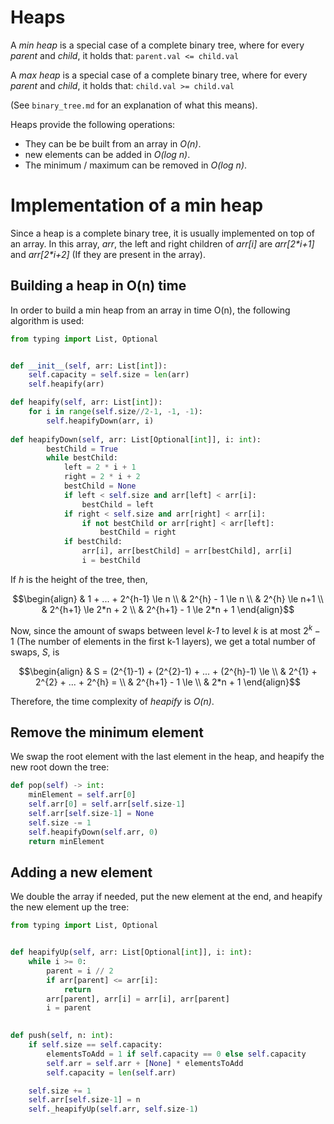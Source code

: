 # Heaps

A *min heap* is a special case of a complete binary tree, where for every *parent* and *child*, it holds that:
`parent.val <= child.val`

A *max heap* is a special case of a complete binary tree, where for every *parent* and *child*, it holds that:
`child.val >= child.val`

(See `binary_tree.md` for an explanation of what this means).

Heaps provide the following operations:
- They can be be built from an array in *O(n)*.
- new elements can be added in *O(log n)*.
- The minimum / maximum can be removed in *O(log n)*.


# Implementation of a min heap
Since a heap is a complete binary tree, it is usually implemented on top of an array.
In this array, *arr*, the left and right children of _arr[i]_ are _arr[2*i+1]_ and _arr[2*i+2]_ (If they are present in the array).

## Building a heap in O(n) time
In order to build a min heap from an array in time O(n), the following algorithm is used:
```python
from typing import List, Optional


def __init__(self, arr: List[int]):
    self.capacity = self.size = len(arr)
    self.heapify(arr)

def heapify(self, arr: List[int]):
    for i in range(self.size//2-1, -1, -1):
        self.heapifyDown(arr, i)
        
def heapifyDown(self, arr: List[Optional[int]], i: int):
        bestChild = True
        while bestChild:
            left = 2 * i + 1
            right = 2 * i + 2
            bestChild = None
            if left < self.size and arr[left] < arr[i]:
                bestChild = left
            if right < self.size and arr[right] < arr[i]:
                if not bestChild or arr[right] < arr[left]:
                    bestChild = right
            if bestChild:
                arr[i], arr[bestChild] = arr[bestChild], arr[i]
                i = bestChild
```

If *h* is the height of the tree, then,
```math
\begin{align}
    & 1 + ... + 2^{h-1} \le n \\
    & 2^{h} - 1 \le n \\
    & 2^{h} \le n+1 \\
    & 2^{h+1} \le 2*n + 2 \\
    & 2^{h+1} - 1 \le 2*n + 1
\end{align}
```
Now, since the amount of swaps between level *k-1* to level *k* is at most $2^{k}-1$ (The number of elements in the first k-1 layers), we get a total number of swaps, *S*, is
```math
\begin{align}
    & S = (2^{1}-1) + (2^{2}-1) + ... + (2^{h}-1) \le \\
    & 2^{1} + 2^{2} + ... + 2^{h} = \\
    & 2^{h+1} - 1 \le \\
    & 2*n + 1
\end{align}
```
Therefore, the time complexity of *heapify* is *O(n)*.


## Remove the minimum element
We swap the root element with the last element in the heap, and heapify the new root down the tree:
```python
def pop(self) -> int:
    minElement = self.arr[0]
    self.arr[0] = self.arr[self.size-1]
    self.arr[self.size-1] = None
    self.size -= 1
    self.heapifyDown(self.arr, 0)
    return minElement
```

## Adding a new element
We double the array if needed, put the new element at the end, and heapify the new element up the tree:
```python
from typing import List, Optional


def heapifyUp(self, arr: List[Optional[int]], i: int):
    while i >= 0:
        parent = i // 2
        if arr[parent] <= arr[i]:
            return
        arr[parent], arr[i] = arr[i], arr[parent]
        i = parent

        
def push(self, n: int):
    if self.size == self.capacity:
        elementsToAdd = 1 if self.capacity == 0 else self.capacity
        self.arr = self.arr + [None] * elementsToAdd
        self.capacity = len(self.arr)

    self.size += 1
    self.arr[self.size-1] = n
    self._heapifyUp(self.arr, self.size-1)
```
